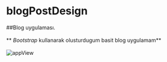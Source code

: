 # blogPostDesign
##Blog uygulaması. <br/></br>
** *Bootstrap* kullanarak olusturdugum basit blog uygulamam**<br/><br/>
![appView](https://github.com/mmyildirim/blogPostDesign/blob/main/blogPostDesign-view.png)
